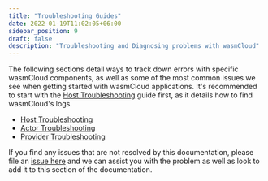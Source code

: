 ```yaml
---
title: "Troubleshooting Guides"
date: 2022-01-19T11:02:05+06:00
sidebar_position: 9
draft: false
description: "Troubleshooting and Diagnosing problems with wasmCloud"
---
```


The following sections detail ways to track down errors with specific wasmCloud components, as well as some of the most common issues we see when getting started with wasmCloud applications. It's recommended to start with the [Host Troubleshooting](./host) guide first, as it details how to find wasmCloud's logs.

- [Host Troubleshooting](./host)
- [Actor Troubleshooting](./actors)
- [Provider Troubleshooting](./providers)

If you find any issues that are not resolved by this documentation, please file an [issue here](https://github.com/wasmCloud/wasmCloud/issues/new?assignees=&labels=bug%2C+help+wanted&template=bug_report.md&title=%5BBUG%5D+%3CIssue%3E) and we can assist you with the problem as well as look to add it to this section of the documentation.
